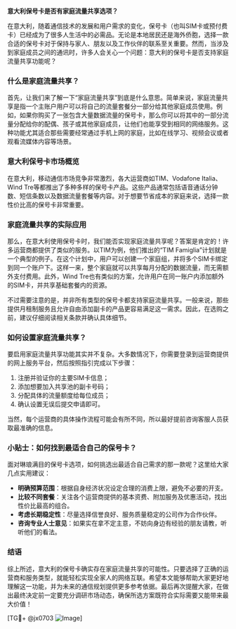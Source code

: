 **意大利保号卡是否有家庭流量共享选项？**

在意大利，随着通信技术的发展和用户需求的变化，保号卡（也叫SIM卡或预付费卡）已经成为了很多人生活中的必需品。无论是本地居民还是海外侨胞，选择一款合适的保号卡对于保持与家人、朋友以及工作伙伴的联系至关重要。然而，当涉及到家庭成员之间的通讯时，许多人会关心一个问题：意大利的保号卡是否支持家庭流量共享功能呢？

### 什么是家庭流量共享？

首先，让我们来了解一下“家庭流量共享”到底是什么意思。简单来说，家庭流量共享是指一个主账户用户可以将自己的流量套餐分一部分给其他家庭成员使用。例如，如果你购买了一张包含大量数据流量的保号卡，那么你可以将其中的一部分流量分配给你的配偶、孩子或其他家庭成员，让他们也能享受到相同的网络服务。这种功能尤其适合那些需要经常通过手机上网的家庭，比如在线学习、视频会议或者观看流媒体内容等场景。

### 意大利保号卡市场概览

在意大利，移动通信市场竞争非常激烈，各大运营商如TIM、Vodafone Italia、Wind Tre等都推出了多种多样的保号卡产品。这些产品通常包括语音通话分钟数、短信条数以及数据流量套餐等内容。对于想要节省成本的家庭来说，选择一款性价比高的保号卡非常重要。

### 家庭流量共享的实际应用

那么，在意大利使用保号卡时，我们能否实现家庭流量共享呢？答案是肯定的！许多运营商都提供了类似的服务。以TIM为例，他们推出的“TIM Famiglia”计划就是一个典型的例子。在这个计划中，用户可以创建一个家庭组，并将多个SIM卡绑定到同一个账户下。这样一来，整个家庭就可以共享每月分配的数据流量，而无需额外支付费用。此外，Wind Tre也有类似的方案，允许用户在同一账户内添加额外的SIM卡，并共享基础套餐内的资源。

不过需要注意的是，并非所有类型的保号卡都支持家庭流量共享。一般来说，那些提供月租制服务且允许自由添加副卡的产品更容易满足这一需求。因此，在选购之前，建议仔细阅读相关条款并确认具体细节。

### 如何设置家庭流量共享？

要启用家庭流量共享功能其实并不复杂。大多数情况下，你需要登录到运营商提供的网上服务平台，然后按照指引完成以下步骤：

1. 注册并验证你的主要SIM卡信息；
2. 添加想要加入共享池的副卡号码；
3. 分配具体的流量额度给每位成员；
4. 确认设置无误后提交申请即可。

当然，每个运营商的具体操作流程可能会有所不同，所以最好提前咨询客服人员获取最准确的信息。

### 小贴士：如何找到最适合自己的保号卡？

面对琳琅满目的保号卡选项，如何挑选出最适合自己需求的那一款呢？这里给大家几点实用建议：

- **明确预算范围**：根据自身经济状况设定合理的消费上限，避免不必要的开支。
- **比较不同套餐**：关注各个运营商提供的基本资费、附加服务及优惠活动，找出性价比最高的组合。
- **考虑长期稳定性**：尽量选择信誉良好、服务质量稳定的公司作为合作伙伴。
- **咨询专业人士意见**：如果实在拿不定主意，不妨向身边有经验的朋友请教，听听他们的看法。

### 结语

综上所述，意大利的保号卡确实存在家庭流量共享的可能性。只要选择了正确的运营商和服务类型，就能轻松实现全家人的网络互联。希望本文能够帮助大家更好地理解这一功能，并为未来的通信规划提供更多参考依据。最后再次提醒大家，在做出最终决定前一定要充分调研市场动态，确保所选方案既符合实际需要又能带来最大价值！

[TG💪+ @jx0703 ![Image](https://github.com/user-attachments/assets/dbca1d08-cadb-493c-b0ec-ad6f7a83f270)]